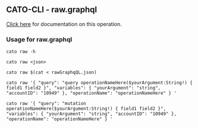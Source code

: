 
## CATO-CLI - raw.graphql
[Click here](https://api.catonetworks.com/documentation/) for documentation on this operation.

### Usage for raw.graphql

`cato raw -h`

`cato raw <json>`

`cato raw $(cat < rawGraphqQL.json)`

`cato raw '{ "query": "query operationNameHere($yourArgument:String!) { field1 field2 }", "variables": { "yourArgument": "string", "accountID": "10949" }, "operationName": "operationNameHere" } '`

`cato raw '{ "query": "mutation operationNameHere($yourArgument:String!) { field1 field2 }", "variables": { "yourArgument": "string", "accountID": "10949" }, "operationName": "operationNameHere" } '`

